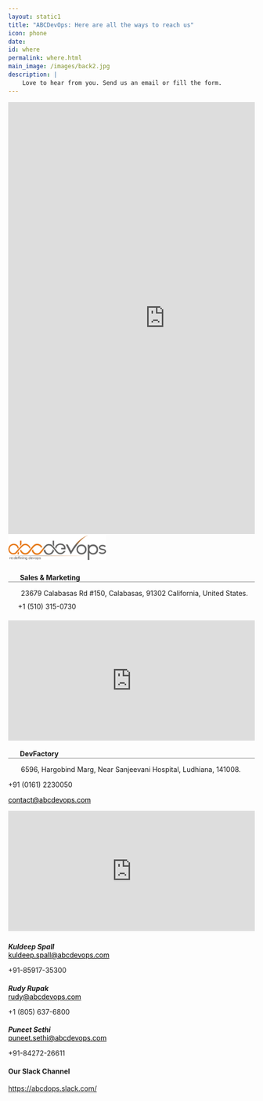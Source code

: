 ```yaml
---
layout: static1
title: "ABCDevOps: Here are all the ways to reach us"
icon: phone
date: 
id: where
permalink: where.html
main_image: /images/back2.jpg
description: | 
    Love to hear from you. Send us an email or fill the form.
---
```


<div class="formsec">
    <div class="ui container grid m-0">
        <div class="eight wide computer sixteen wide mobile column form-bg ">
            <iframe src="https://docs.google.com/forms/d/e/1FAIpQLSfHn6yZc9JXlc5J-MtQT6USDPfhCZgpSzLSwydPNdcbcWLjBQ/viewform?embedded=true" width="640" height="880" frameborder="0" marginheight="0" marginwidth="0">Loading...</iframe>
        </div>
        <div class="eight wide computer sixteen wide mobile column">
            <div class="address-right-cont-us" style="float:left; width:100%;">
                <div class="contact-row">
                    <img class="ui image logo" src="/images/logo-abc-home.png" alt="abcdevops" style="max-width: 200px; margin-bottom: 10px;">
                    <div style="float:left:widthL:100%; margin-bottom:15px">
                        <p class="no-margin-bt" style="border-bottom: 1px solid #878787"> 
                            <span style="width: 20px;display: inline-block;vertical-align: top;"> <i class="map marker alternate icon"></i></span>
                            <span style="width: calc(100% - 26px);display: inline-block;" class="no-margin-bt" ><b>Sales & Marketing</b></span>
                        </p>
                        <p style="padding-left: 26px; margin-bottom: 0px;" >23679 Calabasas Rd #150, Calabasas, 91302  California, United States.</p>
                        <p style="margin:10px 0 20px 20px;" ><i class="mobile alternate icon"></i>+1 (510) 315-0730</p>
                          <iframe src="https://www.google.com/maps/embed?pb=!1m18!1m12!1m3!1d3301.6006153651456!2d-118.64585688453185!3d34.156558619672516!2m3!1f0!2f0!3f0!3m2!1i1024!2i768!4f13.1!3m3!1m2!1s0x80c29e6954a9d5e1%3A0x40d64cb3bdae3844!2s23679+Calabasas+Rd+%23150%2C+Calabasas%2C+CA+91302%2C+USA!5e0!3m2!1sen!2sin!4v1458558944284" style="width: 100%; height: 245px; float:none;" frameborder="0"></iframe>
                    </div>
                     <div style="float:left:widthL:100%; margin-bottom:15px">
                        <p class="no-margin-bt" style="border-bottom: 1px solid #878787"> 
                            <span style="width: 20px;display: inline-block;vertical-align: top;"> <i class="map marker alternate icon"></i></span>
                            <span style="width: calc(100% - 26px);display: inline-block;" class="no-margin-bt" ><b>DevFactory</b></span>
                        </p>
                        <p style="padding-left: 26px;margin-bottom: 10px;" >6596, Hargobind Marg, Near Sanjeevani Hospital, Ludhiana, 141008.</p>
                        <p class="no-margin-bt"><i class="mobile alternate icon"></i>+91 (0161) 2230050</p>
                        <p><a href="mailto:market@abcdevops.com" class="no-margin-bt" style="color: #000;"><i class="envelope outline icon"></i>contact@abcdevops.com</a>  </p>
                       <iframe width="600" height="500" id="gmap_canvas" src="https://maps.google.com/maps?q=izap&t=&z=13&ie=UTF8&iwloc=&output=embed"  style="width: 100%; height: 245px; float:none;" frameborder="0"></iframe>
                    </div> 
                </div>                
                <!-- Contact rows -->
                <div class="contact-row">
                    <h5 style="margin-bottom: 0;">Kuldeep Spall
                    <a href="https://twitter.com/spallkuldeep" target="_blank"><i class="ui icon small twitter"></i></a><a href="https://www.linkedin.com/in/kuldeep-spall-486727a1" target="_blank"><i class="ui icon small linkedin"></i></a></h5>
                                    <a href="mailto:tarun.jangra@abcdevops.com" class="no-margin-bt" style="color: #000;"><i class="envelope outline icon"></i>kuldeep.spall@abcdevops.com</a>
                                    <p> <i class="mobile alternate icon"></i>+91-85917-35300</p>
                </div>
                <div class="contact-row">
                     <h5 style="margin-bottom: 0;">Rudy Rupak &nbsp;&nbsp;<a href="https://twitter.com/rudyrupak" target="_blank"><i class="ui icon small twitter"></i></a> <a href="https://www.linkedin.com/in/rudyrupak" target="_blank"><i class="ui icon small linkedin"></i></a></h5>
                                    <a href="mailto:rudy.rupak@abcdevops.com" class="no-margin-bt" style="color: #000;"><i class="envelope outline icon"></i>rudy@abcdevops.com</a>
                                    <p> <i class="mobile alternate icon"></i>+1 (805) 637-6800</p>
                </div>
                <div class="contact-row">
                     <h5 style="margin-bottom: 0;">Puneet Sethi &nbsp;&nbsp;<a href="https://twitter.com/puneetsethi25" target="_blank"><i class="ui icon small twitter"></i></a> <a href="https://www.linkedin.com/in/puneet-sethi-4618aaaa/" target="_blank"><i class="ui icon small linkedin"></i></a></h5>
                                    <a href="mailto:rudy.rupak@abcdevops.com" class="no-margin-bt" style="color: #000;"><i class="envelope outline icon"></i>puneet.sethi@abcdevops.com</a>
                                    <p> <i class="mobile alternate icon"></i>+91-84272-26611</p>
                </div>
                <div class="contact-row slack-channel" style="border:none;">
                     <h4>Our Slack Channel </h4>
                     <a href="https://abcdops.slack.com/" target="_blank"><i class="fa fa-slack"></i> https://abcdops.slack.com/</a>
                </div>
            </div>
        </div>
    </div>
</div>
